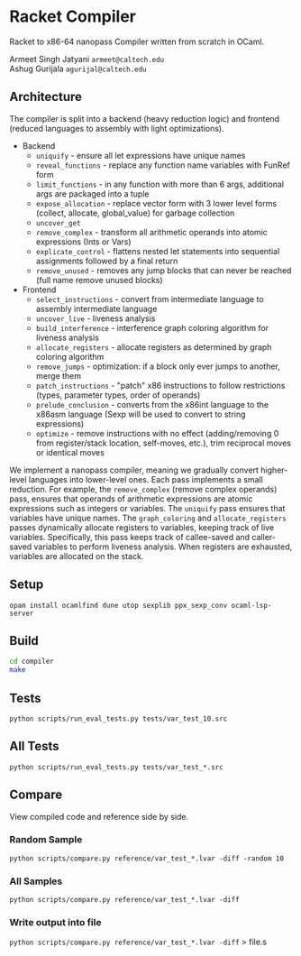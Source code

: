 # Racket Compiler

Racket to x86-64 nanopass Compiler written from scratch in OCaml.

Armeet Singh Jatyani `armeet@caltech.edu`   
Ashug Gurijala `agurijal@caltech.edu`

## Architecture

The compiler is split into a backend (heavy reduction logic) and frontend (reduced languages to assembly with light optimizations).
- Backend
    - `uniquify` - ensure all let expressions have unique names
    - `reveal_functions` - replace any function name variables with FunRef form
    - `limit_functions` - in any function with more than 6 args, additional args are packaged into a tuple
    - `expose_allocation` - replace vector form with 3 lower level forms (collect, allocate, global_value) for garbage collection
    - `uncover_get`
    - `remove_complex` - transform all arithmetic operands into atomic expressions (Ints or Vars)
    - `explicate_control` - flattens nested let statements into sequential assignments followed by a final return
    - `remove_unused` - removes any jump blocks that can never be reached (full name remove unused blocks)
- Frontend
    - `select_instructions` - convert from intermediate language to assembly intermediate language
    - `uncover_live` - liveness analysis
    - `build_interference` - interference graph coloring algorithm for liveness analysis
    - `allocate_registers` - allocate registers as determined by graph coloring algorithm
    - `remove_jumps` - optimization: if a block only ever jumps to another, merge them
    - `patch_instructions` - "patch" x86 instructions to follow restrictions (types, parameter types, order of operands)
    - `prelude_conclusion` - converts from the x86int language to the x86asm language (Sexp will be used to convert to string expressions)
    - `optimize` - remove instructions with no effect (adding/removing 0 from register/stack location, self-moves, etc.), trim reciprocal moves or identical moves

We implement a nanopass compiler, meaning we gradually convert higher-level languages into lower-level ones.
Each pass implements a small reduction. For example, the `remove_complex` (remove complex operands) pass, ensures that
operands of arithmetic expressions are atomic expressions such as integers or variables. The `uniquify` pass ensures that
variables have unique names. The `graph_coloring` and `allocate_registers`
passes dynamically allocate registers to variables, keeping track of live variables. Specifically, this pass keeps track of callee-saved
and caller-saved variables to perform liveness analysis. When registers are exhausted, variables are 
allocated on the stack.


## Setup
`opam install ocamlfind dune utop sexplib ppx_sexp_conv ocaml-lsp-server`

## Build
```bash
cd compiler
make
```

## Tests
`python scripts/run_eval_tests.py tests/var_test_10.src`

## All Tests
`python scripts/run_eval_tests.py tests/var_test_*.src`

## Compare
View compiled code and reference side by side.

### Random Sample
`python scripts/compare.py reference/var_test_*.lvar -diff -random 10`

### All Samples
`python scripts/compare.py reference/var_test_*.lvar -diff`

### Write output into file
`python scripts/compare.py reference/var_test_*.lvar -diff` > file.s
